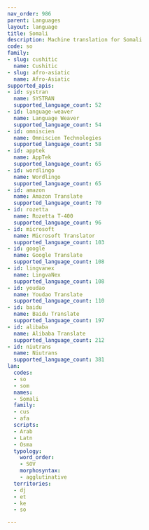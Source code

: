 ```yaml
---
nav_order: 986
parent: Languages
layout: language
title: Somali
description: Machine translation for Somali
code: so
family:
- slug: cushitic
  name: Cushitic
- slug: afro-asiatic
  name: Afro-Asiatic
supported_apis:
- id: systran
  name: SYSTRAN
  supported_language_count: 52
- id: language-weaver
  name: Language Weaver
  supported_language_count: 54
- id: omniscien
  name: Omniscien Technologies
  supported_language_count: 58
- id: apptek
  name: AppTek
  supported_language_count: 65
- id: wordlingo
  name: Wordlingo
  supported_language_count: 65
- id: amazon
  name: Amazon Translate
  supported_language_count: 70
- id: rozetta
  name: Rozetta T-400
  supported_language_count: 96
- id: microsoft
  name: Microsoft Translator
  supported_language_count: 103
- id: google
  name: Google Translate
  supported_language_count: 108
- id: lingvanex
  name: LingvaNex
  supported_language_count: 108
- id: youdao
  name: Youdao Translate
  supported_language_count: 110
- id: baidu
  name: Baidu Translate
  supported_language_count: 197
- id: alibaba
  name: Alibaba Translate
  supported_language_count: 212
- id: niutrans
  name: Niutrans
  supported_language_count: 381
lan:
  codes:
  - so
  - som
  names:
  - Somali
  family:
  - cus
  - afa
  scripts:
  - Arab
  - Latn
  - Osma
  typology:
    word_order:
    - SOV
    morphosyntax:
    - agglutinative
  territories:
  - dj
  - et
  - ke
  - so

---
```


